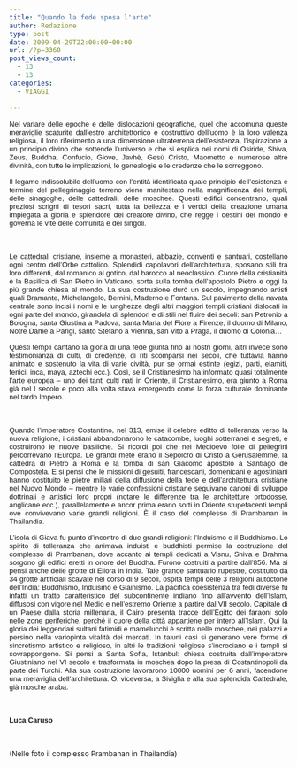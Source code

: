 ```yaml
---
title: "Quando la fede sposa l'arte"
author: Redazione
type: post
date: 2009-04-29T22:00:00+00:00
url: /?p=3360
post_views_count:
  - 13
  - 13
categories:
  - VIAGGI

---
```

<p style="text&#45;align: justify">
  <font face="Tahoma, sans&#45;serif"><font size="2">Nel variare delle epoche e delle dislocazioni geografiche, quel che accomuna queste meraviglie scaturite dall&rsquo;estro architettonico e costruttivo dell&rsquo;uomo &egrave; la loro valenza religiosa, il loro riferimento a una dimensione ultraterrena dell&rsquo;esistenza, l&rsquo;ispirazione a un principio divino che sottende l&rsquo;universo e che si esplica nei nomi di Osiride, Shiva, Zeus, Buddha, Confucio, Giove, Javh&egrave;, Ges&ugrave; Cristo, Maometto e numerose altre divinit&agrave;, con tutte le implicazioni, le genealogie e le credenze che le sorreggono. </font></font>
</p>

<p align="justify" style="margin&#45;bottom: 0cm">
  <font face="Tahoma, sans&#45;serif"><font size="2">Il legame indissolubile dell&rsquo;uomo con l&rsquo;entit&agrave; identificata quale principio dell&rsquo;esistenza e termine del pellegrinaggio terreno viene manifestato nella magnificenza dei templi, delle sinagoghe, delle cattedrali, delle moschee. Questi edifici concentrano, quali preziosi scrigni di tesori sacri, tutta la bellezza e i vertici della creazione umana impiegata a gloria e splendore del creatore divino, che regge i destini del mondo e governa le vite delle comunit&agrave; e dei singoli.</font></font>
</p>

<p align="justify" style="margin&#45;bottom: 0cm">
  &nbsp;
</p>

<p align="justify" style="margin&#45;bottom: 0cm">
  <font face="Tahoma, sans&#45;serif"><font size="2">Le cattedrali cristiane, insieme a monasteri, abbazie, conventi e santuari, costellano ogni centro dell&rsquo;Orbe cattolico. Splendidi capolavori dell&rsquo;architettura, sposano stili tra loro differenti, dal romanico al gotico, dal barocco al neoclassico. Cuore della cristianit&agrave; &egrave; la Basilica di San Pietro in Vaticano, sorta sulla tomba dell&rsquo;apostolo Pietro e oggi la pi&ugrave; grande chiesa al mondo. La sua costruzione dur&ograve; un secolo, impegnando artisti quali Bramante, Michelangelo, Bernini, Maderno e Fontana. Sul pavimento della navata centrale sono incisi i nomi e le lunghezze degli altri maggiori templi cristiani dislocati in ogni parte del mondo, girandola di splendori e di stili nel fluire dei secoli: san Petronio a Bologna, santa Giustina a Padova, santa Maria del Fiore a Firenze, il duomo di Milano, Notre Dame a Parigi, santo Stefano a Vienna, san Vito a Praga, il duomo di Colonia&#8230;</font></font>
</p>

<p align="justify" style="margin&#45;bottom: 0cm">
  <font face="Tahoma, sans&#45;serif"><font size="2">Questi templi cantano la gloria di una fede giunta fino ai nostri giorni, altri invece sono testimonianza di culti, di credenze, di riti scomparsi nei secoli, che tuttavia hanno animato e sostenuto la vita di varie civilt&agrave;, pur se ormai estinte (egizi, parti, elamiti, fenici, inca, maya, aztechi ecc.). Cos&igrave;, se il Cristianesimo ha informato quasi totalmente l&rsquo;arte europea &ndash; uno dei tanti culti nati in Oriente, il Cristianesimo, era giunto a Roma gi&agrave; nel I secolo e poco alla volta stava emergendo come la forza culturale dominante nel tardo Impero. </font></font>
</p>

<p align="justify" style="margin&#45;bottom: 0cm">
  &nbsp;
</p>

<p align="justify" style="margin&#45;bottom: 0cm">
  <font face="Tahoma, sans&#45;serif"><font size="2">Quando l&rsquo;imperatore Costantino, nel 313, emise il celebre editto di tolleranza verso la nuova religione, i cristiani abbandonarono le catacombe, luoghi sotterranei e segreti, e costruirono le nuove basiliche. Si ricordi poi che nel Medioevo folle di pellegrini percorrevano l&rsquo;Europa. Le grandi mete erano il Sepolcro di Cristo a Gerusalemme, la cattedra di Pietro a Roma e la tomba di san Giacomo apostolo a Santiago de Compostela. E si pensi che le missioni di gesuiti, francescani, domenicani e agostiniani hanno costituito le pietre miliari della diffusione della fede e dell&rsquo;architettura cristiane nel Nuovo Mondo &ndash; mentre le varie confessioni cristiane seguivano canoni di sviluppo dottrinali e artistici loro propri (notare le differenze tra le architetture ortodosse, anglicane ecc.), parallelamente e ancor prima erano sorti in Oriente stupefacenti templi ove convivevano varie grandi religioni. &Egrave; il caso del complesso di Prambanan in Thailandia. </font></font>
</p>

<p align="justify" style="margin&#45;bottom: 0cm">
  <font face="Tahoma, sans&#45;serif"><font size="2">L&rsquo;isola di Giava fu punto d&rsquo;incontro di due grandi religioni: l&rsquo;Induismo e il Buddhismo. Lo spirito di tolleranza che animava induisti e buddhisti permise la costruzione del complesso di Prambanan, dove accanto ai templi dedicati a Visnu, Shiva e Brahma sorgono gli edifici eretti in onore del Buddha. Furono costruiti a partire dall&rsquo;856. Ma si pensi anche delle grotte di Ellora in India. Tale grande santuario rupestre, costituito da 34 grotte artificiali scavate nel corso di 9 secoli, ospita templi delle 3 religioni autoctone dell&rsquo;India: Buddhismo, Induismo e Giainismo. La pacifica coesistenza tra fedi diverse fu infatti un tratto caratteristico del subcontinente indiano fino all&rsquo;avvento dell&rsquo;Islam, diffusosi con vigore nel Medio e nell&rsquo;estremo Oriente a partire dal VII secolo. Capitale di un Paese dalla storia millenaria, il Cairo presenta tracce dell&rsquo;Egitto dei faraoni solo nelle zone periferiche, perch&eacute; il cuore della citt&agrave; appartiene per intero all&rsquo;Islam. Qui la gloria dei leggendari sultani fatimidi e mamelucchi &egrave; scritta nelle moschee, nei palazzi e persino nella variopinta vitalit&agrave; dei mercati. In taluni casi si generano vere forme di sincretismo artistico e religioso, in altri le tradizioni religiose s&rsquo;incrociano e i templi si sovrappongono. Si pensi a Santa Sofia, Istanbul: chiesa costruita dall&rsquo;imperatore Giustiniano nel VI secolo e trasformata in moschea dopo la presa di Costantinopoli da parte dei Turchi. Alla sua costruzione lavorarono 10000 uomini per 6 anni, facendone una meraviglia dell&rsquo;architettura. O, viceversa, a Siviglia e alla sua splendida Cattedrale, gi&agrave; mosche araba.</font></font>
</p>

<p align="justify" style="margin&#45;bottom: 0cm">
  &nbsp;
</p>

<p align="justify" style="margin&#45;bottom: 0cm">
  <font face="Tahoma, sans&#45;serif"><font size="2"><strong>Luca Caruso</strong></font></font>
</p>

<p align="justify" style="margin&#45;bottom: 0cm">
  &nbsp;
</p>

<p align="justify" style="margin&#45;bottom: 0cm">
  <font size="2">(Nelle foto il complesso Prambanan in Thailandia)</font>
</p>